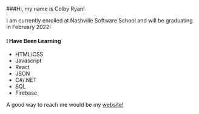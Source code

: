 ###Hi, my name is Colby Ryan!

I am currently enrolled at Nashville Software School and will be graduating in February 2022!

#### I Have Been Learning 
  - HTML/CSS
  - Javascript
  - React
  - JSON
  - C#/.NET
  - SQL
  - Firebase

A good way to reach me would be my [website!](http://colbyryan.github.io/personal-website)


<!--
**colbyryan/colbyryan** is a ✨ _special_ ✨ repository because its `README.md` (this file) appears on your GitHub profile.

Here are some ideas to get you started:

- 🔭 I’m currently working on ...
- 🌱 I’m currently learning ...
- 👯 I’m looking to collaborate on ...
- 🤔 I’m looking for help with ...
- 💬 Ask me about ...
- 📫 How to reach me: ...
- 😄 Pronouns: ...
- ⚡ Fun fact: ...
-->
